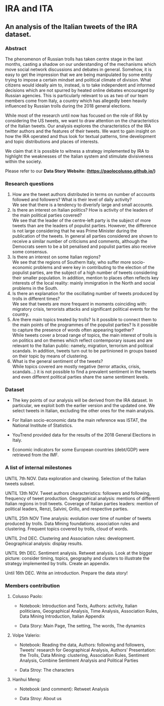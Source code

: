 # IRA and ITA
## An analysis of the Italian tweets of the IRA dataset.

### Abstract
The phenomenon of Russian trolls has taken centre stage in the last months, casting a shadow on our understanding of the mechanisms which move social network discussions and debates in general. Somehow, it is easy to get the impression that we are being manipulated by some entity trying to impose a certain mindset and political climate of division. What citizens would ideally aim to, instead, is to take independent and informed decisions which are not spurred by heated online debates encouraged by Russian agencies. This is particularly relevant to us as two of our team members come from Italy, a country which has allegedly been heavily influenced by Russian trolls during the 2018 general elections. 

While most of the research until now has focused on the role of IRA by considering the US tweets, we want to draw attention on the characteristics of the Italian tweets. Our analysis explores the characteristics of the IRA twitter authors and the features of their tweets. We want to gain insight on how the IRA operated and thus look for textual patterns, time development and topic distributions and places of interests. 

We claim that it is possible to witness a strategy implemented by IRA to highlight the weaknesses of the Italian system and stimulate divisiveness within the society.

Please refer to our **Data Story Website: (https://paolocolusso.github.io/)**

### Research questions
1.	How are the tweet authors distributed in terms on number of accounts followed and followers? What is their level of daily activity?<br />
    We see that there is a tendency to diverisfy large and small accounts.
2.  Is there an interest on Italian politics? How is activity of the leaders of the main political parties covered?<br />
    We see that the leader of the centre-left party is the subject of more tweets than are the leaders of populist parties. However, the difference is not large considering that he was Prime Minister during the publication of the tweets. In general all parties considered are shown to receive a similar number of criticisms and comments, although the Democrats seem to be a bit penalised and populist parties also receive some consensus.
3.	Is there an interest on some Italian regions? <br />
    We see that the regions of Southern Italy, who suffer more socio-economic problems and were key in contributing to the election of the populist parties, are the subject of a high number of tweets considering their smaller population. In addition, mention to places often reflects key interests of the local reality: mainly immigration in the North and social problems in the South.
4.	Is there an explanation for the oscillating number of tweets produced by trolls in different times? <br />
    We see that tweets are more frequent in moments coinciding with: migratory crisis, terrorists attacks and significant political events for the country.
5.	Are there main topics treated by trolls? Is it possible to connect them to the main points of the  programmes of the populist parties? Is it possible to capture the presence of words often appearing together? <br />
    While tweets cover a broad range of topics, the main interest of trolls is on politics and on themes which reflect contemporary issues and are relevant to the Italian public: namely, migration, terrorism and political scandals. In addition, tweets turn out to be partinioned in groups based on their topic by means of clustering.
6.  What is the general sentiment of the tweets? <br />
    While topics covered are mostly negative (terror attacks, crisis, scandals...) it is not possible to find a prevalent sentiment in the tweets and even different political parties share the same sentiment levels.

### Dataset
+ The key points of our analysis will be derived from the IRA dataset. In particular, we exploit both the earlier version and the updated one. We select tweets in Italian, excluding the other ones for the main analysis.

+ For Italian socio-economic data the main reference was ISTAT, the National Institute of Statistics.

+ YouTrend provided data for the results of the 2018 General Elections in Italy.

+ Economic indicators for some European countries (debt/GDP) were retrieved from the IMF.

### A list of internal milestones
UNTIL 7th NOV.
Data exploration and cleaning.
Selection of the Italian tweets subset.

UNTIL 13th NOV.
Tweet authors characteristics: followers and following, frequency of tweet production.
Geographical analysis: mentions of differenti Italian regions in troll tweets.
Coverage of Italian parties leaders: mention of political leaders, Renzi, Salvini, Grillo, and respective parties.

UNTIL 25th NOV
Time analysis: evolution over time of number of tweets produced by trolls.
Data Mining foundations: association rules and clustering.
Frequent topics covered by trolls, cloud of words.

UNTIL 2nd DEC.
Clustering and Association rules: development.
Geographical analysis: display results.

UNTIL 9th DEC.
Sentiment analysis.
Retweet analysis.
Look at the bigger picture: consider timing, topics, geography and clusters to illustrate the strategy implemented by trolls.
Create an appendix.

Until 16th DEC.
Write an introduction.
Prepare the data story!


### Members contribution
1. Colusso Paolo: 
    
   + Notebook: Introduction and Texts, Authors: activity, Italian politicians, Geographical Analysis, Time Analysis, Association Rules, 
                            Data Mining Introduction, Italian Appendix
                            
   + Data Story: Main Page, The setting, The words, The dynamics

2. Volpe Valerio: 
    
   + Notebook: Reading the data, Authors: following and followers, Tweets' research for Geographical Analysis, 
                            Authors' Presentation: the Trolls, Data Mining: clustering, Association Rules, Sentiment Analysis, 
                            Combine Sentiment Analysis and Political Parties
    
   + Data Stroy: The characters

3. Hanhui Meng: 
    
   + Notebook (and comment): Retweet Analysis
   
   + Data Stroy: About us
